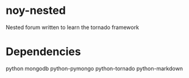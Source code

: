 noy-nested
==========

Nested forum written to learn the tornado framework


Dependencies
============

python
mongodb 
python-pymongo 
python-tornado
python-markdown
